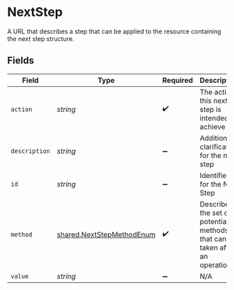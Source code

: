 # NextStep

A URL that describes a step that can be applied to the resource containing the next step structure.


## Fields

| Field                                                                         | Type                                                                          | Required                                                                      | Description                                                                   | Example                                                                       |
| ----------------------------------------------------------------------------- | ----------------------------------------------------------------------------- | ----------------------------------------------------------------------------- | ----------------------------------------------------------------------------- | ----------------------------------------------------------------------------- |
| `action`                                                                      | *string*                                                                      | :heavy_check_mark:                                                            | The action this next step is intended to achieve                              | cancel                                                                        |
| `description`                                                                 | *string*                                                                      | :heavy_minus_sign:                                                            | Additional clarification for the next step                                    | remove offer from the order                                                   |
| `id`                                                                          | *string*                                                                      | :heavy_minus_sign:                                                            | Identifier for the Next Step                                                  | 2                                                                             |
| `method`                                                                      | [shared.NextStepMethodEnum](../../../sdk/models/shared/nextstepmethodenum.md) | :heavy_check_mark:                                                            | Describes the set of potential methods that can be taken after an operation.  |                                                                               |
| `value`                                                                       | *string*                                                                      | :heavy_minus_sign:                                                            | N/A                                                                           | www.resourcelocation.com                                                      |
